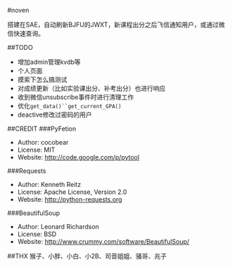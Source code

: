 ﻿#noven

搭建在SAE，自动刷新BJFU的JWXT，新课程出分之后飞信通知用户，或通过微信快速查询。


##TODO
*   增加admin管理kvdb等
*   个人页面
*   摸索下怎么搞测试
*   对成绩更新（比如实验课出分、补考出分）也进行响应
*   收到微信unsubscribe事件时进行清理工作
*   优化`get_data()``get_current_GPA()`
*   deactive修改过密码的用户

##CREDIT
###PyFetion
*   Author: cocobear
*   License: MIT
*   Website: <http://code.google.com/p/pytool>

###Requests
*   Author: Kenneth Reitz
*   License: Apache License, Version 2.0
*   Website: <http://python-requests.org>

###BeautifulSoup
*   Author: Leonard Richardson
*   License: BSD
*   Website: <http://www.crummy.com/software/BeautifulSoup/>


##THX
猴子、小胖、小白、小2B、司音姐姐、骚哥、兆子
